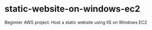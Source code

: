 # static-website-on-windows-ec2
Beginner AWS project: Host a static website using IIS on Windows EC2

